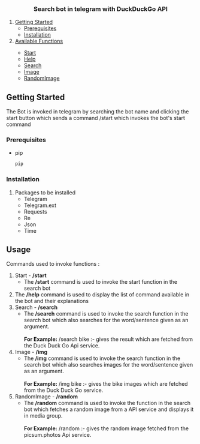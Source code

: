 




<h3 align="center">Search bot in telegram with DuckDuckGo API</h3>


  <ol>
    <li>
      <a href="#getting-started">Getting Started</a>
      <ul>
        <li><a href="#prerequisites">Prerequisites</a></li>
        <li><a href="#installation">Installation</a></li>
      </ul>
    </li>
    <li><a href="#usage">Available Functions</a></li>
        <ul>
            <li><a href="#Start">Start</a></li>
            <li><a href="#Help">Help</a></li>
            <li><a href="#Search">Search</a></li>
            <li><a href="#Image">Image</a></li>
            <li><a href="#RandomImg">RandomImage</a></li>
        </ul>
  </ol>

## Getting Started

The Bot is invoked in telegram by searching the bot name and clicking the start button which sends a command
/start which invokes the bot's start command

### Prerequisites

* pip
  ```sh
  pip 
  ```

### Installation

1. Packages to be installed 
    <ul>
   <li>Telegram</li>
   <li>Telegram.ext</li>
   <li>Requests</li>
   <li>Re</li>
   <li>Json</li>
   <li>Time</li>
   </ul>




<!-- USAGE EXAMPLES -->
## Usage

Commands used to invoke functions :
<ol>
<li>Start -  <b>/start</b>
<ul><li>The <b>/start</b> command is used to invoke the start function in the search bot</li></ul></li>
<li>The <b>/help</b> command is used to display the list of command available in the bot and their explanations</li>
<li>Search - <b>/search</b><ul><li>The <b>/search</b> command is used to invoke the search function in the search bot which also searches for the word/sentence given as an argument.<br><br><b>For Example:</b> /search bike :- gives the result which are fetched from the Duck Duck Go Api service.</li></ul></li>
<li>Image - <b>/img</b><ul><li>The <b>/img</b> command is used to invoke the search function in the search bot which also searches images for the word/sentence given as an argument.<br><br><b>For Example:</b> /img bike :- gives the bike images which are fetched from the Duck Duck Go service.</li></ul></li>
<li>RandomImage - <b>/random</b><ul><li>The <b>/random</b> command is used to invoke the function in the search bot which fetches a random image from a API service and displays it in media group.<br><br><b>For Example:</b> /random :- gives the random image fetched from the picsum.photos Api service.</li></ul></li>
</ol>


